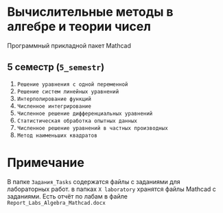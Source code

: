 
# Вычислительные методы в алгебре и теории чисел

Программный прикладной пакет Mathcad

## 5 семестр (`5_semestr`)
1. `Решение уравнения c одной переменной`
2. `Решение систем линейных уравнений`
3. `Интерполирование функций`
4. `Численное интегрирование`
5. `Численное решение дифференциальных уравнений`
6. `Статистическая обработка опытных данных`
7. `Численное решение уравнений в частных производных`
8. `Метод наименьших квадратов`

# Примечание
В папке `Задания_Tasks` содержатся файлы с заданиями для лабораторных работ.
в папках `X laboratory` хранятся файлы Mathcad с заданиями. Есть отчёт по лабам в файле `Report_Labs_Algebra_Mathcad.docx`

